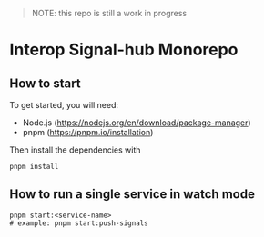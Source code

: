 > NOTE: this repo is still a work in progress

# Interop Signal-hub Monorepo

## How to start

To get started, you will need:

- Node.js (https://nodejs.org/en/download/package-manager)
- pnpm (https://pnpm.io/installation)

Then install the dependencies with

```
pnpm install
```

## How to run a single service in watch mode

```
pnpm start:<service-name>
# example: pnpm start:push-signals
```


